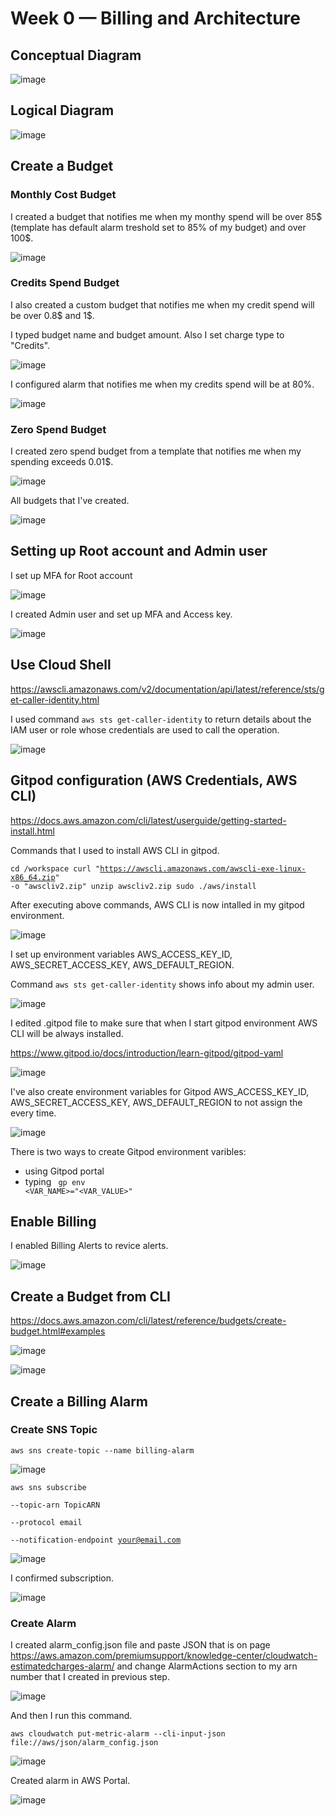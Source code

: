 # Week 0 — Billing and Architecture

## Conceptual Diagram

![image](https://user-images.githubusercontent.com/96197101/219812850-a0025123-3fcc-4fbb-8591-33e1d5280c1b.png)


## Logical Diagram

![image](https://user-images.githubusercontent.com/96197101/219813239-d4b6d833-ada2-4f24-ac80-3e09f59f46f6.png)

## Create a Budget

### Monthly Cost Budget 

I created a budget that notifies me when my monthy spend will be over 85$ (template has default alarm treshold set to 85% of my budget) and over 100$. 

![image](https://user-images.githubusercontent.com/96197101/219852691-a4239606-7afd-47ee-aec9-9b0f2332c68a.png)

### Credits Spend Budget

I also created a custom budget that notifies me when my credit spend will be over 0.8$ and 1$.

I typed budget name and budget amount. Also I set charge type to "Credits".

![image](https://user-images.githubusercontent.com/96197101/219853007-b19d4018-c94d-40a1-8cbd-ab65123d65fd.png)

I configured alarm that notifies me when my credits spend will be at 80%.

![image](https://user-images.githubusercontent.com/96197101/219853078-6ddb9b51-b8f6-4f80-9aed-50f06cbfe002.png)


### Zero Spend Budget

I created zero spend budget from a template that notifies me when my spending exceeds 0.01$.

![image](https://user-images.githubusercontent.com/96197101/219853776-002a1e37-9720-4cc2-8234-1f5b13bf36d9.png)


All budgets that I've created.

![image](https://user-images.githubusercontent.com/96197101/219853880-8f1113f9-cab7-46a6-b14c-25e310081942.png)

## Setting up Root account and Admin user

I set up MFA for Root account

![image](https://user-images.githubusercontent.com/96197101/219855018-9ca8a4ca-15b0-4099-b8b8-7261a7b48ad5.png)

I created Admin user and set up MFA and Access key.

![image](https://user-images.githubusercontent.com/96197101/219856443-5e4db848-e470-4b4d-896f-be53576d1690.png)


## Use Cloud Shell

https://awscli.amazonaws.com/v2/documentation/api/latest/reference/sts/get-caller-identity.html

I used command <code>aws sts get-caller-identity</code> to return details about the IAM user or role whose credentials are used to call the operation. 

![image](https://user-images.githubusercontent.com/96197101/219856557-2805bfc6-0fc0-4b6e-bc9d-39e91b24aaa9.png)


## Gitpod configuration (AWS Credentials, AWS CLI)

https://docs.aws.amazon.com/cli/latest/userguide/getting-started-install.html

Commands that I used to install AWS CLI in gitpod.

<code>cd /workspace
  curl "https://awscli.amazonaws.com/awscli-exe-linux-x86_64.zip" -o "awscliv2.zip"
  unzip awscliv2.zip
  sudo ./aws/install
</code>


After executing above commands, AWS CLI is now intalled in my gitpod environment.

![image](https://user-images.githubusercontent.com/96197101/219857307-ad015e4f-1565-4fc0-80f2-94bd63563a12.png)

I set up environment variables AWS_ACCESS_KEY_ID, AWS_SECRET_ACCESS_KEY, AWS_DEFAULT_REGION. 

Command <code>aws sts get-caller-identity</code> shows info about my admin user.

![image](https://user-images.githubusercontent.com/96197101/219857638-7d0fb529-7f12-42e9-807f-83397329f410.png)

I edited .gitpod file to make sure that when I start gitpod environment AWS CLI will be always installed. 

https://www.gitpod.io/docs/introduction/learn-gitpod/gitpod-yaml

![image](https://user-images.githubusercontent.com/96197101/219858134-9b3c37e2-0b95-4bf8-ab18-a6f365aa57b7.png)

I've also create environment variables for Gitpod AWS_ACCESS_KEY_ID, AWS_SECRET_ACCESS_KEY, AWS_DEFAULT_REGION to not assign the every time.

![image](https://user-images.githubusercontent.com/96197101/219863852-b03c0ffb-eaf5-4b08-ae99-4126316005ab.png)

There is two ways to create Gitpod environment varibles: 
  - using Gitpod portal
  - typing <code> gp env <VAR_NAME>="<VAR_VALUE>"</code>

  
 ## Enable Billing
  
  I enabled Billing Alerts to revice alerts.
  
  ![image](https://user-images.githubusercontent.com/96197101/219864585-003044b9-3061-46f6-8b0d-5842ae4b8f54.png)

 ## Create a Budget from CLI
  
  https://docs.aws.amazon.com/cli/latest/reference/budgets/create-budget.html#examples
  
  ![image](https://user-images.githubusercontent.com/96197101/219865265-fd1c646f-4f1a-4c54-ae45-b0b5d130304e.png)

  ![image](https://user-images.githubusercontent.com/96197101/219865302-62f17aad-1eef-4e6d-a38d-a32e6e868be9.png)

 ## Create a Billing Alarm
  
 ### Create SNS Topic
  
  <code>aws sns create-topic --name billing-alarm</code>
  
  ![image](https://user-images.githubusercontent.com/96197101/219865471-19d1600b-7897-44d3-b163-8c6aca056e6d.png)

  <code>aws sns subscribe \
    --topic-arn TopicARN \
    --protocol email \
    --notification-endpoint your@email.com</code>
  
  ![image](https://user-images.githubusercontent.com/96197101/219865500-c18c5ee6-b01d-4441-86f3-84fdab33a8ea.png)
  
  I confirmed subscription.
  
  ![image](https://user-images.githubusercontent.com/96197101/219865562-c50c2c29-1782-4c9d-9d96-acfdc2a09e26.png)
  
  ### Create Alarm
  
  I created alarm_config.json file and paste JSON that is on page https://aws.amazon.com/premiumsupport/knowledge-center/cloudwatch-estimatedcharges-alarm/ and change AlarmActions section to my arn number that I created in previous step. 
  
  ![image](https://user-images.githubusercontent.com/96197101/219865849-87e62f3c-6432-4ff6-9c82-2eae02eec519.png)

  And then I run this command.
  
  <code>aws cloudwatch put-metric-alarm --cli-input-json file://aws/json/alarm_config.json</code>
  
  ![image](https://user-images.githubusercontent.com/96197101/219866006-4788a286-3fac-4049-ae04-706c3ca7b11b.png)
  
 Created alarm in AWS Portal.
  
  ![image](https://user-images.githubusercontent.com/96197101/219866062-bcbf6514-f027-4c4f-b5e8-b2e2071bc627.png)


  

